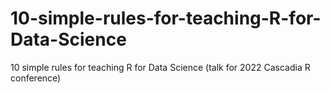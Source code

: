 # 10-simple-rules-for-teaching-R-for-Data-Science
10 simple rules for teaching R for Data Science (talk for 2022 Cascadia R conference)
